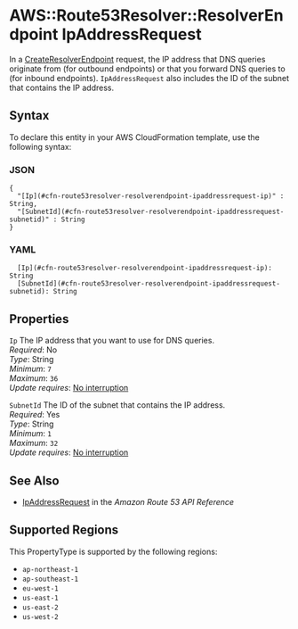 # AWS::Route53Resolver::ResolverEndpoint IpAddressRequest<a name="aws-properties-route53resolver-resolverendpoint-ipaddressrequest"></a>

In a [CreateResolverEndpoint](https://docs.aws.amazon.com/Route53/latest/APIReference/API_route53resolver_CreateResolverEndpoint.html) request, the IP address that DNS queries originate from \(for outbound endpoints\) or that you forward DNS queries to \(for inbound endpoints\)\. `IpAddressRequest` also includes the ID of the subnet that contains the IP address\.

## Syntax<a name="aws-properties-route53resolver-resolverendpoint-ipaddressrequest-syntax"></a>

To declare this entity in your AWS CloudFormation template, use the following syntax:

### JSON<a name="aws-properties-route53resolver-resolverendpoint-ipaddressrequest-syntax.json"></a>

```
{
  "[Ip](#cfn-route53resolver-resolverendpoint-ipaddressrequest-ip)" : String,
  "[SubnetId](#cfn-route53resolver-resolverendpoint-ipaddressrequest-subnetid)" : String
}
```

### YAML<a name="aws-properties-route53resolver-resolverendpoint-ipaddressrequest-syntax.yaml"></a>

```
  [Ip](#cfn-route53resolver-resolverendpoint-ipaddressrequest-ip): String
  [SubnetId](#cfn-route53resolver-resolverendpoint-ipaddressrequest-subnetid): String
```

## Properties<a name="aws-properties-route53resolver-resolverendpoint-ipaddressrequest-properties"></a>

`Ip`  <a name="cfn-route53resolver-resolverendpoint-ipaddressrequest-ip"></a>
The IP address that you want to use for DNS queries\.  
*Required*: No  
*Type*: String  
*Minimum*: `7`  
*Maximum*: `36`  
*Update requires*: [No interruption](https://docs.aws.amazon.com/AWSCloudFormation/latest/UserGuide/using-cfn-updating-stacks-update-behaviors.html#update-no-interrupt)

`SubnetId`  <a name="cfn-route53resolver-resolverendpoint-ipaddressrequest-subnetid"></a>
The ID of the subnet that contains the IP address\.   
*Required*: Yes  
*Type*: String  
*Minimum*: `1`  
*Maximum*: `32`  
*Update requires*: [No interruption](https://docs.aws.amazon.com/AWSCloudFormation/latest/UserGuide/using-cfn-updating-stacks-update-behaviors.html#update-no-interrupt)

## See Also<a name="aws-properties-route53resolver-resolverendpoint-ipaddressrequest--seealso"></a>
+  [IpAddressRequest](https://docs.aws.amazon.com/Route53/latest/APIReference/API_route53resolver_IpAddressRequest.html) in the *Amazon Route 53 API Reference* 

## Supported Regions

This PropertyType is supported by the following regions:

- `ap-northeast-1`
- `ap-southeast-1`
- `eu-west-1`
- `us-east-1`
- `us-east-2`
- `us-west-2`
